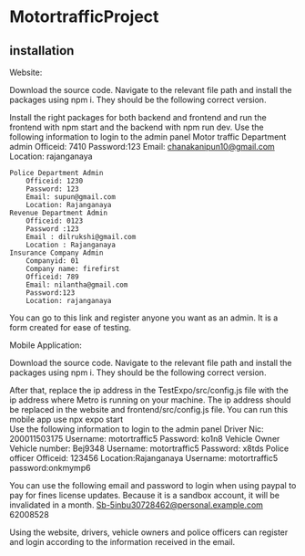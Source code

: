 # MotortrafficProject

## installation

Website:

Download the source code. 
Navigate to the relevant file path and install the packages using npm i. They should be the following correct version.

Install the right packages for both backend and frontend and run the frontend with npm start and the backend with npm run dev.
 Use the following information to login to the admin panel
             Motor traffic Department admin
		Officeid: 7410
		Password:123
		Email: chanakanipun10@gmail.com
		Location: rajanganaya

	Police Department Admin
		Officeid: 1230
		Password: 123
		Email: supun@gmail.com
		Location: Rajanganaya
	Revenue Department Admin
		Officeid: 0123
		Password :123
		Email : dilrukshi@gmail.com
		Location : Rajanganaya
	Insurance Company Admin
		Companyid: 01
		Company name: firefirst
		Officeid: 789
		Email: nilantha@gmail.com
		Password:123
		Location: rajanganaya
You can go to this link and register anyone you want as an admin. It is a form created for ease of testing.


Mobile Application:


Download the source code. 
Navigate to the relevant file path and install the packages using npm i. They should be the following correct version.

After that, replace the ip address in the TestExpo/src/config.js file with the ip address where Metro is running on your machine. The ip address should be replaced in the website and frontend/src/config.js file. You can run this mobile app use npx expo start	
Use the following information to login to the admin panel
		Driver
			Nic: 200011503175
			Username: motortraffic5
			Password: ko1n8
		Vehicle Owner
			Vehicle number: Bej9348
			Username: motortraffic5
			Password: x8tds
		Police officer
			Officeid: 123456
			Location:Rajanganaya
			Username: motortraffic5
			password:onkmymp6

You can use the following email and password to login when using paypal to pay for fines license updates. Because it is a sandbox account, it will be invalidated in a month.
Sb-5inbu30728462@personal.example.com
62008528

Using the website, drivers, vehicle owners and police officers can register and login according to the information received in the email.



